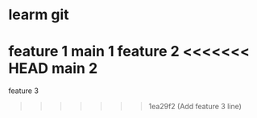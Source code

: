 # learm git
feature 1
main 1
feature 2
<<<<<<< HEAD
main 2
=======
feature 3
>>>>>>> 1ea29f2 (Add feature 3 line)
